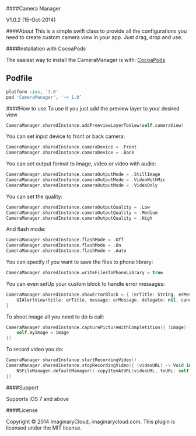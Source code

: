 
####Camera Manager

V1.0.2 (15-Oct-2014)

####About
This is a simple swift class to provide all the configurations you need to create custom camera view in your app. 
Just drag, drop and use.

####Installation with CocoaPods

The easiest way to install the CameraManager is with: [CocoaPods](http://cocoapods.org) 

## Podfile

```ruby
platform :ios, '7.0'
pod 'CameraManager', '~> 1.0’
```

####How to use
To use it you just add the preview layer to your desired view 
```swift
CameraManager.sharedInstance.addPreeviewLayerToView(self.cameraView)
```
You can set input device to front or back camera:
```swift
CameraManager.sharedInstance.cameraDevice = .Front 
CameraManager.sharedInstance.cameraDevice = .Back 
```

You can set output format to Image, video or video with audio:
```swift
CameraManager.sharedInstance.cameraOutputMode = .StillImage
CameraManager.sharedInstance.cameraOutputMode = .VideoWithMic
CameraManager.sharedInstance.cameraOutputMode = .VideoOnly
```

You can set the quality:
```swift
CameraManager.sharedInstance.cameraOutputQuality = .Low
CameraManager.sharedInstance.cameraOutputQuality = .Medium
CameraManager.sharedInstance.cameraOutputQuality = .High
```

And flash mode:
```swift
CameraManager.sharedInstance.flashMode = .Off
CameraManager.sharedInstance.flashMode = .On
CameraManager.sharedInstance.flashMode = .Auto
```

You can specify if you want to save the files to phone library:
```swift
CameraManager.sharedInstance.writeFilesToPhoneLibrary = true
```

You can even setUp your custom block to handle error messages:
```swift
CameraManager.sharedInstance.showErrorBlock = { (erTitle: String, erMessage: String) -> Void in
    UIAlertView(title: erTitle, message: erMessage, delegate: nil, cancelButtonTitle: "OK").show()
}
```

To shoot image all you need to do is call:
```swift
CameraManager.sharedInstance.capturePictureWithCompletition({ (image) -> Void in
	self.myImage = image             
})
```

To record video you do:
```swift
CameraManager.sharedInstance.startRecordingVideo()
CameraManager.sharedInstance.stopRecordingVideo({ (videoURL) -> Void in
	NSFileManager.defaultManager().copyItemAtURL(videoURL, toURL: self.myVideoURL, error: &error)
})
```

####Support

Supports iOS 7 and above

####License

Copyright © 2014 ImaginaryCloud, imaginarycloud.com. This plugin is licensed under the MIT license.
